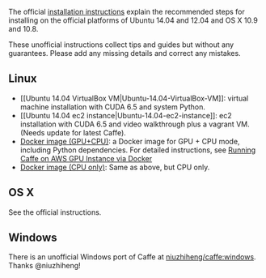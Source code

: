 The official [installation instructions](http://caffe.berkeleyvision.org/installation.html) explain the recommended steps for installing on the official platforms of Ubuntu 14.04 and 12.04 and OS X 10.9 and 10.8.

These unofficial instructions collect tips and guides but without any guarantees. Please add any missing details and correct any mistakes.

## Linux

- [[Ubuntu 14.04 VirtualBox VM|Ubuntu-14.04-VirtualBox-VM]]: virtual machine installation with CUDA 6.5 and system Python.
- [[Ubuntu 14.04 ec2 instance|Ubuntu-14.04-ec2-instance]]: ec2 installation with CUDA 6.5 and video walkthrough plus a vagrant VM. (Needs update for latest Caffe).
- [Docker image (GPU+CPU)](https://registry.hub.docker.com/u/tleyden5iwx/caffe-gpu): a Docker image for GPU + CPU mode, including Python dependencies.  For detailed instructions, see [Running Caffe on AWS GPU Instance via Docker](http://tleyden.github.io/blog/2014/10/25/running-caffe-on-aws-gpu-instance-via-docker/)
- [Docker image (CPU only)](https://registry.hub.docker.com/u/tleyden5iwx/caffe): Same as above, but CPU only.

## OS X

See the official instructions.

## Windows

There is an unofficial Windows port of Caffe at [niuzhiheng/caffe:windows](https://github.com/niuzhiheng/caffe). Thanks @niuzhiheng!



